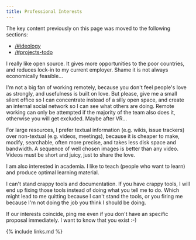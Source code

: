 ```yaml
---
title: Professional Interests
---
```


The key content previously on this page was moved to the following sections:

- [/#ideology](/#ideology)
- [/#projects-todo](/#projects-todo)

I really like open source. It gives more opportunities to the poor countries, and reduces lock-in to my current employer. Shame it is not always economically feasible...

I'm not a big fan of working remotely, because you don't feel people's love as strongly, and usefulness is built on love. But please, give me a small silent office so I can concentrate instead of a silly open space, and create an internal social network so I can see what others are doing. Remote working can only be attempted if the majority of the team also does it, otherwise you will get excluded. Maybe after VR...

For large resources, I prefer textual information (e.g. wikis, issue trackers) over non-textual (e.g. videos, meetings), because it is cheaper to make, modify, searchable, often more precise, and takes less disk space and bandwidth. A sequence of well chosen images is better than any video. Videos must be short and juicy, just to share the love.

I am also interested in academia. I like to teach (people who want to learn) and produce optimal learning material.

I can't stand crappy tools and documentation. If you have crappy tools, I will end up fixing those tools instead of doing what you tell me to do. Which might lead to me quitting because I can't stand the tools, or you firing me because I'm not doing the job you think I should be doing.

If our interests coincide, ping me even if you don't have an specific proposal immediately. I want to know that you exist :-)

{% include links.md %}
